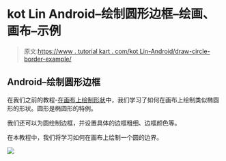 # kot Lin Android–绘制圆形边框–绘画、画布–示例

> 原文:[https://www . tutorial kart . com/kot Lin-Android/draw-circle-border-example/](https://www.tutorialkart.com/kotlin-android/draw-circle-border-example/)

## Android–绘制圆形边框

在我们之前的教程-[在画布上绘制形状](https://www.tutorialkart.com/kotlin-android/draw-shape-to-canvas-example/)中，我们学习了如何在画布上绘制类似椭圆形的形状。圆形是椭圆形的特例。

我们还可以为圆绘制边框，并设置具体的边框粗细、边框颜色等。

在本教程中，我们将学习如何在画布上绘制一个圆的边界。

[![](../Images/925da31b32d6bc3827932f6c8afb11bb.png)](https://www.tutorialkart.com/)